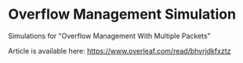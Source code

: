 # Overflow Management Simulation
Simulations for "Overflow Management With Multiple Packets"

Article is available here: https://www.overleaf.com/read/bhvrjdkfxztz

